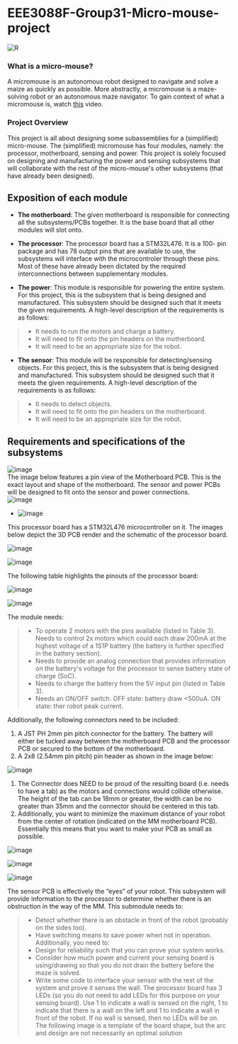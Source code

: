 # EEE3088F-Group31-Micro-mouse-project

![R](https://github.com/LelethuDyokomba/EEE3088F-Group31-Micro-mouse-project/assets/163681208/01f54a60-e836-4ba0-82be-355d683afa89)
### What is a micro-mouse? 
A micromouse is an autonomous robot designed to navigate and solve a maize as quickly as possible. More abstractly, a micromouse is a maze-solving robot or an autonomous maze navigator. To gain context of what a micromouse is, watch [this](https://www.youtube.com/watch?v=ZMQbHMgK2rw) video.

### Project Overview
This project is all about designing some subassemblies for a (simplified) micro-mouse. The (simplified) micromouse has four modules, namely: the processor, motherboard, sensing and power. This project is solely focused on designing and manufacturing the power and sensing subsystems that will collaborate with the rest of the micro-mouse's other subsystems (that have already been designed). 

## Exposition of each module

- **The motherboard**: The given motherboard is responsible for connecting all the 
                       subsystems/PCBs together. It is the base board that all other modules will slot onto.

- **The processor**: The processor board has a STM32L476. It is a 100-
pin package and has 78 output pins that are available to use, the subsystems will interface with the microcontroler through these pins. Most of 
these have already been dictated by the required interconnections 
between supplementary modules.

- **The power**: This module is responsible for powering the entire system. For this project, this is the subsystem that is being designed and manufactured. This subsystem should be designed such that it meets the given requirements. A high-level description of the requirements is as follows:
> - It needs to run the motors and charge a battery.
> - It will need to fit onto the pin headers on the motherboard.
> - It will need to be an appropriate size for the robot.
- **The sensor**: This module will be responsible for detecting/sensing objects. For this project, this is the subsystem that is being designed and manufactured. This subsystem should be designed such that it meets the given requirements. A high-level description of the requirements is as follows:
> - It needs to detect objects.
> - It will need to fit onto the pin headers on the motherboard.
> - It will need to be an appropriate size for the robot.

## Requirements and specifications of the subsystems




![image](https://github.com/LelethuDyokomba/EEE3088F-Group31-Micro-mouse-project/assets/163681208/7afe9fe0-3bef-4b60-aea8-3b8a2bd8c481)<br>
The image below features a pin view of the Motherboard PCB. This is the exact layout and shape of 
the motherboard. The sensor and power PCBs will be designed to fit onto the sensor and power 
connections.<br>
![image](https://github.com/LelethuDyokomba/EEE3088F-Group31-Micro-mouse-project/assets/163681208/c8e6e336-e12f-4789-9774-9814666661b1)

- ![image](https://github.com/LelethuDyokomba/EEE3088F-Group31-Micro-mouse-project/assets/163681208/46b3d521-76cb-4023-8c0c-0a425f7fddc4)

This processor board has a STM32L476 microcontroller on 
it. The images below depict the 3D PCB render and the schematic of the processor board.



![image](https://github.com/LelethuDyokomba/EEE3088F-Group31-Micro-mouse-project/assets/163681208/d1a7982e-c805-49c5-833b-fe3de31666cf)



![image](https://github.com/LelethuDyokomba/EEE3088F-Group31-Micro-mouse-project/assets/163681208/52f1492b-0533-4ee8-ab60-ed8f3f5ea6c3)



The following table highlights the pinouts of the processor board:


![image](https://github.com/LelethuDyokomba/EEE3088F-Group31-Micro-mouse-project/assets/163681208/81c4b08b-91aa-4e75-834b-3b6eeaf94b0b)

![image](https://github.com/LelethuDyokomba/EEE3088F-Group31-Micro-mouse-project/assets/163681208/7cae4ada-2729-455e-9e60-5ac30e41fabb)

The module needs:



> - To operate 2 motors with the pins available (listed in Table 3). Needs to 
control 2x motors which could each draw 200mA at the highest voltage of a 1S1P battery 
(the battery is further specified in the battery section). 
> - Needs to provide an analog connection that provides information on the battery's voltage 
for the processor to sense battery state of charge (SoC). 
> - Needs to charge the battery from the 5V input pin (listed in Table 3).
> - Needs an ON/OFF switch. OFF state: battery draw <500uA. ON state: ther robot peak 
current.

Additionally, the following connectors need to be included:
1. A JST PH 2mm pin pitch connector for the battery. The battery will either be tucked away 
between the motherboard PCB and the processor PCB or secured to the bottom of the 
motherboard.
2. A 2x8 (2.54mm pin pitch) pin header as shown in the image below:

![image](https://github.com/LelethuDyokomba/EEE3088F-Group31-Micro-mouse-project/assets/163681208/b59e1451-9cf9-4044-9dbc-8c0000b0202e)

1. The Connector does NEED to be proud of the resulting board (i.e. needs to have 
a tab) as the motors and connections would collide otherwise. The height of the 
tab can be 18mm or greater, the width can be no greater than 35mm and the 
connector should be centered in this tab.
2. Additionally, you want to minimize the maximum distance of your robot from 
the center of rotation (indicated on the MM motherboard PCB). Essentially this 
means that you want to make your PCB as small as possible.

![image](https://github.com/LelethuDyokomba/EEE3088F-Group31-Micro-mouse-project/assets/163681208/4b030318-a4d9-4f70-927f-ef3557e2c637)

![image](https://github.com/LelethuDyokomba/EEE3088F-Group31-Micro-mouse-project/assets/163681208/1355dcf3-603c-411b-8b57-a68655348e9b)

![image](https://github.com/LelethuDyokomba/EEE3088F-Group31-Micro-mouse-project/assets/163681208/3c34bb09-300b-4bd7-9213-661b24ba54c8)


The sensor PCB is effectively the “eyes” of your robot. This subsystem will provide information to 
the processor to determine whether there is an obstruction in the way of the MM. This submodule 
needs to:
> - Detect whether there is an obstacle in front of the robot (probably on the sides too).
> - Have switching means to save power when not in operation.
Additionally, you need to:
> - Design for reliability such that you can prove your system works.
> - Consider how much power and current your sensing board is using/drawing so that you do 
not drain the battery before the maze is solved.
> - Write some code to interface your sensor with the rest of the system and prove it senses the 
wall. The processor board has 3 LEDs (so you do not need to add LEDs for this purpose on 
your sensing board). Use 1 to indicate a wall is sensed on the right, 1 to indicate that there is 
a wall on the left and 1 to indicate a wall in front of the robot. If no wall is sensed, then no 
LEDs will be on.
The following image is a template of the board shape, but the arc and design are not necessarily an 
optimal solution



